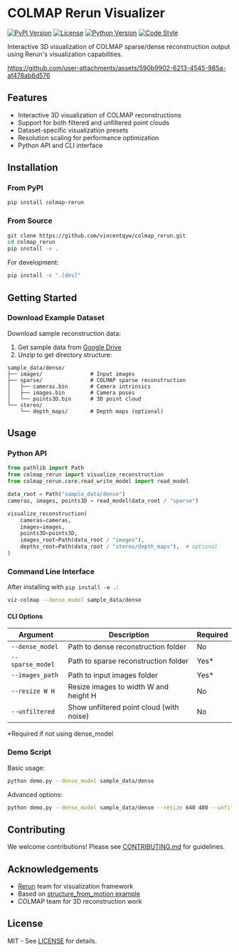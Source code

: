 # COLMAP Rerun Visualizer

[![PyPI Version](https://img.shields.io/pypi/v/colmap-rerun)](https://pypi.org/project/colmap-rerun/)
[![License](https://img.shields.io/badge/License-MIT-blue.svg)](https://opensource.org/licenses/MIT)
[![Python Version](https://img.shields.io/pypi/pyversions/colmap-rerun)](https://pypi.org/project/colmap-rerun/)
[![Code Style](https://img.shields.io/badge/code%20style-black-000000.svg)](https://github.com/psf/black)

Interactive 3D visualization of COLMAP sparse/dense reconstruction output using Rerun's visualization capabilities.

https://github.com/user-attachments/assets/590b9902-6213-4545-985a-af478ab6d576

## Features

- Interactive 3D visualization of COLMAP reconstructions
- Support for both filtered and unfiltered point clouds
- Dataset-specific visualization presets
- Resolution scaling for performance optimization
- Python API and CLI interface

## Installation

### From PyPI

```bash
pip install colmap-rerun
```

### From Source

```bash
git clone https://github.com/vincentqyw/colmap_rerun.git
cd colmap_rerun
pip install -e .
```

For development:

```bash
pip install -e ".[dev]"
```

## Getting Started

### Download Example Dataset

Download sample reconstruction data:

1. Get sample data from [Google Drive](https://drive.google.com/drive/folders/1pqhjHtgIESKB_QL8NSaFQdwysFZluLSs?usp=drive_link)
2. Unzip to get directory structure:

```text
sample_data/dense/
├── images/               # Input images
├── sparse/               # COLMAP sparse reconstruction
│   ├── cameras.bin       # Camera intrinsics
│   ├── images.bin        # Camera poses
│   └── points3D.bin      # 3D point cloud
└── stereo/
    └── depth_maps/       # Depth maps (optional)
```

## Usage

### Python API

```python
from pathlib import Path
from colmap_rerun import visualize_reconstruction
from colmap_rerun.core.read_write_model import read_model

data_root = Path("sample_data/dense")
cameras, images, points3D = read_model(data_root / "sparse")

visualize_reconstruction(
    cameras=cameras,
    images=images,
    points3D=points3D,
    images_root=Path(data_root / "images"),
    depths_root=Path(data_root / "stereo/depth_maps"),  # optional
)
```

### Command Line Interface

After installing with `pip install -e .`:

```bash
viz-colmap --dense_model sample_data/dense
```

#### CLI Options

| Argument            | Description                                  | Required |
|---------------------|----------------------------------------------|----------|
| `--dense_model`     | Path to dense reconstruction folder          | No       |
| `--sparse_model`    | Path to sparse reconstruction folder         | Yes*     |
| `--images_path`     | Path to input images folder                  | Yes*     |
| `--resize W H`      | Resize images to width W and height H        | No       |
| `--unfiltered`      | Show unfiltered point cloud (with noise)     | No       |

*Required if not using dense_model

### Demo Script

Basic usage:
```bash
python demo.py --dense_model sample_data/dense
```

Advanced options:
```bash
python demo.py --dense_model sample_data/dense --resize 640 480 --unfiltered
```

## Contributing

We welcome contributions! Please see [CONTRIBUTING.md](CONTRIBUTING.md) for guidelines.

## Acknowledgements

- [Rerun](https://github.com/rerun-io/rerun) team for visualization framework
- Based on [structure_from_motion example](https://github.com/rerun-io/rerun/tree/main/examples/python/structure_from_motion)
- COLMAP team for 3D reconstruction work

## License

MIT - See [LICENSE](LICENSE) for details.
